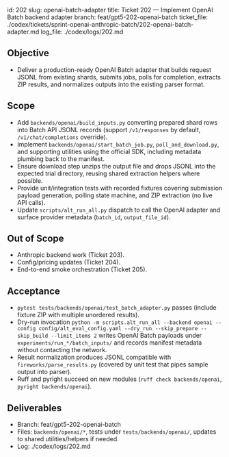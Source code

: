 id: 202
slug: openai-batch-adapter
title: Ticket 202 — Implement OpenAI Batch backend adapter
branch: feat/gpt5-202-openai-batch
ticket_file: ./codex/tickets/sprint-openai-anthropic-batch/202-openai-batch-adapter.md
log_file: ./codex/logs/202.md

## Objective
- Deliver a production-ready OpenAI Batch adapter that builds request JSONL from existing shards, submits jobs, polls for completion, extracts ZIP results, and normalizes outputs into the existing parser format.

## Scope
- Add `backends/openai/build_inputs.py` converting prepared shard rows into Batch API JSONL records (support `/v1/responses` by default, `/v1/chat/completions` override).
- Implement `backends/openai/start_batch_job.py`, `poll_and_download.py`, and supporting utilities using the official SDK, including metadata plumbing back to the manifest.
- Ensure download step unzips the output file and drops JSONL into the expected trial directory, reusing shared extraction helpers where possible.
- Provide unit/integration tests with recorded fixtures covering submission payload generation, polling state machine, and ZIP extraction (no live API calls).
- Update `scripts/alt_run_all.py` dispatch to call the OpenAI adapter and surface provider metadata (`batch_id`, `output_file_id`).

## Out of Scope
- Anthropic backend work (Ticket 203).
- Config/pricing updates (Ticket 204).
- End-to-end smoke orchestration (Ticket 205).

## Acceptance
- `pytest tests/backends/openai/test_batch_adapter.py` passes (include fixture ZIP with multiple unordered results).
- Dry-run invocation `python -m scripts.alt_run_all --backend openai --config config/alt_eval_config.yaml --dry_run --skip_prepare --skip_build --limit_items 2` writes OpenAI Batch payloads under `experiments/run_*/batch_inputs/` and records manifest metadata without contacting the network.
- Result normalization produces JSONL compatible with `fireworks/parse_results.py` (covered by unit test that pipes sample output into parser).
- Ruff and pyright succeed on new modules (`ruff check backends/openai`, `pyright backends/openai`).

## Deliverables
- Branch: feat/gpt5-202-openai-batch
- Files: `backends/openai/*`, tests under `tests/backends/openai/`, updates to shared utilities/helpers if needed.
- Log: ./codex/logs/202.md
